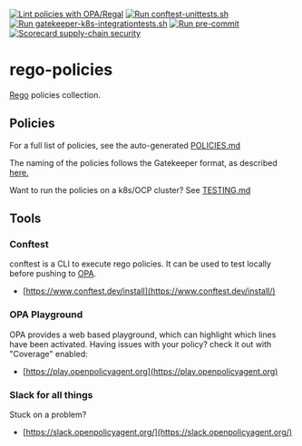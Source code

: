 [![Lint policies with OPA/Regal](https://github.com/redhat-cop/rego-policies/actions/workflows/regal-lint.yaml/badge.svg)](https://github.com/redhat-cop/rego-policies/actions/workflows/regal-lint.yaml)
[![Run conftest-unittests.sh](https://github.com/redhat-cop/rego-policies/actions/workflows/conftest-unittests.yaml/badge.svg)](https://github.com/redhat-cop/rego-policies/actions/workflows/conftest-unittests.yaml)
[![Run gatekeeper-k8s-integrationtests.sh](https://github.com/redhat-cop/rego-policies/actions/workflows/gatekeeper-k8s-integrationtests.yaml/badge.svg)](https://github.com/redhat-cop/rego-policies/actions/workflows/gatekeeper-k8s-integrationtests.yaml)
[![Run pre-commit](https://github.com/redhat-cop/rego-policies/actions/workflows/precommit-validate.yml/badge.svg)](https://github.com/redhat-cop/rego-policies/actions/workflows/precommit-validate.yml)
[![Scorecard supply-chain security](https://github.com/redhat-cop/rego-policies/actions/workflows/scorecard.yml/badge.svg)](https://github.com/redhat-cop/rego-policies/actions/workflows/scorecard.yml)

# rego-policies
[Rego](https://www.openpolicyagent.org/docs/latest/policy-language/) policies collection.

## Policies
For a full list of policies, see the auto-generated [POLICIES.md](POLICIES.md)

The naming of the policies follows the Gatekeeper format, as described [here.](https://github.com/plexsystems/konstraint/blob/main/docs/constraint_creation.md#resource-naming)

Want to run the policies on a k8s/OCP cluster? See [TESTING.md](TESTING.md)

## Tools
### Conftest
conftest is a CLI to execute rego policies. It can be used to test locally before pushing to [OPA](https://www.openpolicyagent.org/).
- [https://www.conftest.dev/install](https://www.conftest.dev/install/)

### OPA Playground
OPA provides a web based playground, which can highlight which lines have been activated. Having issues with your policy? check it out with "Coverage" enabled:
- [https://play.openpolicyagent.org](https://play.openpolicyagent.org)

### Slack for all things
Stuck on a problem?
- [https://slack.openpolicyagent.org/](https://slack.openpolicyagent.org/)
